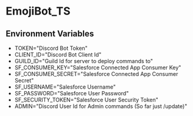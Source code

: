 # EmojiBot_TS

## Environment Variables
* TOKEN="Discord Bot Token"
* CLIENT_ID="Discord Bot Client Id"
* GUILD_ID="Guild Id for server to deploy commands to"
* SF_CONSUMER_KEY="Salesforce Connected App Consumer Key"
* SF_CONSUMER_SECRET="Salesforce Connected App Consumer Secret"
* SF_USERNAME="Salesforce Username"
* SF_PASSWORD="Salesforce User Password"
* SF_SECURITY_TOKEN="Salesforce User Security Token"
* ADMIN="Discord User Id for Admin commands (So far just /update)"
